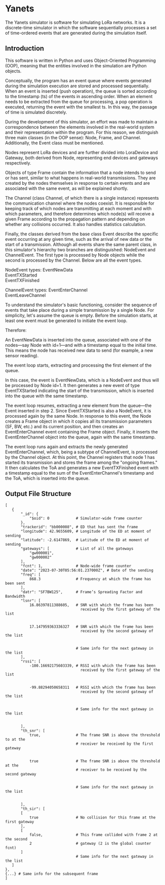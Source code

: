# Yanets

The Yanets simulator is software for simulating LoRa networks. It is a discrete-time simulator in which the software sequentially processes a set of time-ordered events that are generated during the simulation itself.

## Introduction

This software is written in Python and uses Object-Oriented Programming (OOP), meaning that the entities involved in the simulation are Python objects.

Conceptually, the program has an event queue where events generated during the simulation execution are stored and processed sequentially. When an event is inserted (push operation), the queue is sorted according to the timestamp (ts) of the events in ascending order. When an element needs to be extracted from the queue for processing, a pop operation is executed, returning the event with the smallest ts. In this way, the passage of time is simulated discretely.

During the development of this simulator, an effort was made to maintain a correspondence between the elements involved in the real-world system and their representation within the program. For this reason, we distinguish three main classes (in the OOP sense): Node, Frame, and Channel. Additionally, the Event class must be mentioned.

Nodes represent LoRa devices and are further divided into LoraDevice and Gateway, both derived from Node, representing end devices and gateways respectively.

Objects of type Frame contain the information that a node intends to send or has sent, similar to what happens in real-world transmissions. They are created by the nodes themselves in response to certain events and are associated with the same event, as will be explained shortly.

The Channel (class Channel, of which there is a single instance) represents the communication channel where the nodes coexist. It is responsible for keeping track of which nodes are transmitting at each moment and with which parameters, and therefore determines which node(s) will receive a given Frame according to the propagation pattern and depending on whether any collisions occurred. It also handles statistics calculation.

Finally, the classes derived from the base class Event describe the specific event occurring at any given time, such as the arrival of new data or the start of a transmission. Although all events share the same parent class, in this simulator's hierarchy two branches are distinguished: NodeEvent and ChannelEvent. The first type is processed by Node objects while the second is processed by the Channel. Below are all the event types.

NodeEvent types:
EventNewData  
EventTXStarted  
EventTXFinished

ChannelEvent types:
EventEnterChannel  
EventLeaveChannel

To understand the simulator's basic functioning, consider the sequence of events that take place during a simple transmission by a single Node. For simplicity, let's assume the queue is empty. Before the simulation starts, at least one event must be generated to initiate the event loop.

Therefore:

An EventNewData is inserted into the queue, associated with one of the nodes—say Node with id=1—and with a timestamp equal to the initial time. This means the node has received new data to send (for example, a new sensor reading).

The event loop starts, extracting and processing the first element of the queue.

In this case, the event is EventNewData, which is a NodeEvent and thus will be processed by Node id=1. It then generates a new event of type EventTXStarted indicating the start of the transmission, which is inserted into the queue with the same timestamp.

The event loop resumes, extracting a new element from the queue—the Event inserted in step 2. Since EventTXStarted is also a NodeEvent, it is processed again by the same Node. In response to this event, the Node creates a Frame object in which it copies all its transmission parameters (SF, BW, etc.) and its current position, and then creates an EventEnterChannel event containing the Frame object. Finally, it inserts the EventEnterChannel object into the queue, again with the same timestamp.

The event loop runs again and extracts the newly generated EventEnterChannel, which, being a subtype of ChannelEvent, is processed by the Channel object. At this point, the Channel registers that node 1 has started its transmission and stores the frame among the "ongoing frames." It then calculates the ToA and generates a new EventTXFinished event with a timestamp equal to the sum of the EventEnterChannel's timestamp and the ToA, which is inserted into the queue.

## Output File Structure
```
[
   {
       "_id": {
           "$oid": 0            # Simulator-wide frame counter
       },
       "trackerid": "bb000008", # ED that has sent the frame
       "longitude": 42.9655609, # Longitude of the ED at moment of sending 
       "latitude": -2.6147869,  # Latitude of the ED at moment of sending
       "gateways": [            # List of all the gateways
           "gw000001",
           "gw000002"
       ],
       "fcnt": 1,               # Node-wide frame counter
       "date": "2023-07-30T05:56:01.237000Z", # Date of the sending
       "freq": [                
           868.3                # Frequency at which the frame has been sent
       ],
       "datr": "SF7BW125",      # Frame’s Spreading Factor and Bandwidth
       "lsnr": [
           16.86397811388605,   # SNR with which the frame has been
                                  received by the first gateway of the list


           17.147959363336327   # SNR with which the frame has been
                                  received by the second gateway of the list


                                # Same info for the next gateway in the list
       ],
       "rssi": [
           -100.16692175603339, # RSSI with which the frame has been
                                  received by the first gateway of the list


           -99.88294050658311   # RSSI with which the frame has been
                                  received by the second gateway of the list


                                # Same info for the next gateway in the list


       ],
       "th_snr": [              
           true,                # The frame SNR is above the threshold to at the
                                # receiver be received by the first gateway 


           true                 # The frame SNR is above the threshold at the 
                                # receiver to be received by the second gateway


                                # Same info for the next gateway in the list


       ],
       "th_sir": [
       [
           true                 # No collision for this frame at the first gateway
       ],
       [
           false,               # This frame collided with frame 2 at the second 
           2                    # gateway (2 is the global counter fcnt)
       ]
                                # Same info for the next gateway in the list
   ]
},
{...} # Same info for the subsequent frame
]
```
